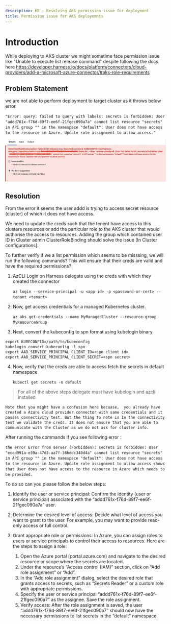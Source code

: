 ```yaml
---
description: KB - Resolving AKS permission issue for deployment
title: Permission issue for AKS deployemnts
---
```


# Introduction

While deploying to AKS cluster we might sometime face permission issue like "Unable to execute list release command" despite following the docs here https://developer.harness.io/docs/platform/connectors/cloud-providers/add-a-microsoft-azure-connector/#aks-role-requirements 

## Problem Statement

we are not able to perform deployment to target cluster as it throws below error.

`"Error: query: failed to query with labels: secrets is forbidden: User "addd761x-f76d-89f7-ee6f-21fgec090a7a" cannot list resource "secrets" in API group "" in the namespace "default": User does not have access to the resource in Azure. Update role assignment to allow access."`


![](./static/akserrorimage.png)

## Resolution

From the error it seems the user addd is trying to access secret resource (cluster) of which it does not have access.
 
We need to update the creds such that the tenent have access to this clusters resources or add the particular role to the AKS cluster that would authorise the access to resources. Adding the group which contained user ID in Cluster admin ClusterRoleBinding should solve the issue [In Cluster configurations].

To further verify if we a list permission which seems to be misssing, we will run the following commands? This will ensure that their creds are valid and have the required permissions?
 
1. AzCLI Login on Harness delegate using the creds with which they created the connector

   `az login --service-principal -u <app-id> -p <password-or-cert> --tenant <tenant>`
 
2. Now, get access credentials for a managed Kubernetes cluster.

   `az aks get-credentials --name MyManagedCluster --resource-group MyResourceGroup`
 
3. Next, convert the kubeconfig to spn format using kubelogin binary
  ```
  export KUBECONFIG=/path/to/kubeconfig
  kubelogin convert-kubeconfig -l spn
  export AAD_SERVICE_PRINCIPAL_CLIENT_ID=<spn client id>
  export AAD_SERVICE_PRINCIPAL_CLIENT_SECRET=<spn secret>
  ```
 
4. Now, verify that the creds are able to access fetch the secrets in default namespace
   
   `kubectl get secrets -n default`

 
> For all of the above steps delegate must have kubelogin and azcli installed


```
Note that you might have a confusion here becuase,  you already have created a Azure cloud provider connector with same credentials and it passes connectivity test. But the thing to note is In the connectivity test we validate the creds. It does not ensure that you are able to communicate with the Cluster as we do not ask for cluster info.

```
After running the commands if you see following error : 

`the error Error from server (Forbidden): secrets is forbidden: User "eccd991a-e39a-47d3-aa7f-36bddc340d4a" cannot list resource "secrets" in API group "" in the namespace "default": User does not have access to the resource in Azure. Update role assignment to allow access shows that User does not have access to the resource in Azure which needs to be provided.`
 
To do so can you please follow the below steps: 
 
1. Identify the user or service principal: Confirm the identity (user or service principal) associated with the “addd761x-f76d-89f7-ee6f-21fgec090a7a” user.

2. Determine the desired level of access: Decide what level of access you want to grant to the user. For example, you may want to provide read-only access or full control.

3. Grant appropriate role or permissions: In Azure, you can assign roles to users or service principals to control their access to resources. Here are the steps to assign a role:

	1. Open the Azure portal (portal.azure.com) and navigate to the desired resource or scope where the secrets are 	   located.
	2. Under the resource’s “Access control (IAM)” section, click on “Add role assignment” or “Add”.
	3. In the “Add role assignment” dialog, select the desired role that grants access to secrets, such as “Secrets 	   Reader” or a custom role with appropriate permissions.
	4. Specify the user or service principal “addd761x-f76d-89f7-ee6f-21fgec090a7” as the assignee.
	   Save the role assignment.
	5. Verify access: After the role assignment is saved, the user “addd761x-f76d-89f7-ee6f-21fgec090a7” should now    	   have the necessary permissions to list secrets in the “default” namespace.


